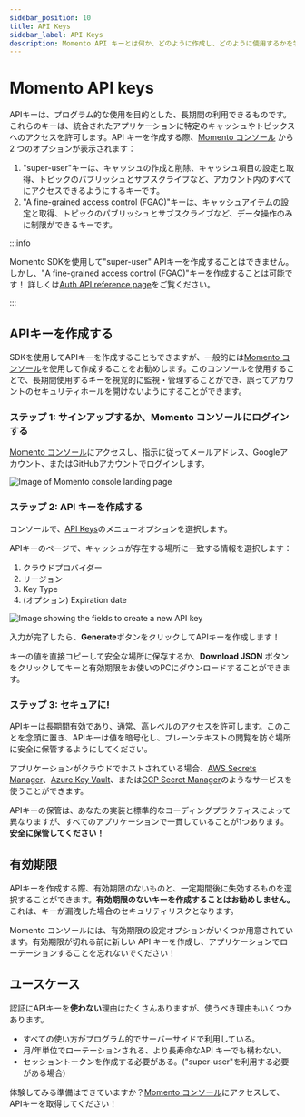 ```yaml
---
sidebar_position: 10
title: API Keys
sidebar_label: API Keys
description: Momento API キーとは何か、どのように作成し、どのように使用するかを学びます。
---
```


# Momento API keys

APIキーは、プログラム的な使用を目的とした、長期間の利用できるものです。これらのキーは、統合されたアプリケーションに特定のキャッシュやトピックスへのアクセスを許可します。API キーを作成する際、[Momento コンソール](https://console.gomomento.com/tokens) から 2 つのオプションが表示されます：

1. "super-user"キーは、キャッシュの作成と削除、キャッシュ項目の設定と取得、トピックのパブリッシュとサブスクライブなど、アカウント内のすべてにアクセスできるようにするキーです。
2. "A fine-grained access control (FGAC)"キーは、キャッシュアイテムの設定と取得、トピックのパブリッシュとサブスクライブなど、データ操作のみに制限ができるキーです。

:::info

Momento SDKを使用して"super-user" APIキーを作成することはできません。しかし、"A fine-grained access control (FGAC)"キーを作成することは可能です！
詳しくは[Auth API reference page](./../api-reference/auth.md)をご覧ください。

:::

## APIキーを作成する

SDKを使用してAPIキーを作成することもできますが、一般的には[Momento コンソール](https://console.gomomento.com/tokens)を使用して作成することをお勧めします。このコンソールを使用することで、長期間使用するキーを視覚的に監視・管理することができ、誤ってアカウントのセキュリティホールを開けないようにすることができます。

### ステップ 1: サインアップするか、Momento コンソールにログインする

[Momento コンソール](https://console.gomomento.com/tokens)にアクセスし、指示に従ってメールアドレス、Googleアカウント、またはGitHubアカウントでログインします。

![Image of Momento console landing page](@site/static/img/getting-started/console.png)

### ステップ 2: API キーを作成する

コンソールで、[API Keys](https://console.gomomento.com/tokens)のメニューオプションを選択します。

APIキーのページで、キャッシュが存在する場所に一致する情報を選択します：

1. クラウドプロバイダー
2. リージョン
3. Key Type
3. (オプション) Expiration date

![Image showing the fields to create a new API key](@site/static/img/getting-started/select-provider-region.png)

入力が完了したら、**Generate**ボタンをクリックしてAPIキーを作成します！

キーの値を直接コピーして安全な場所に保存するか、**Download JSON** ボタンをクリックしてキーと有効期限をお使いのPCにダウンロードすることができます。

### ステップ 3: セキュアに!

APIキーは長期間有効であり、通常、高レベルのアクセスを許可します。このことを念頭に置き、APIキーは値を暗号化し、プレーンテキストの閲覧を防ぐ場所に安全に保管するようにしてください。

アプリケーションがクラウドでホストされている場合、[AWS Secrets Manager](https://aws.amazon.com/secrets-manager/)、[Azure Key Vault](https://learn.microsoft.com/en-us/azure/key-vault/general/overview)、または[GCP Secret Manager](https://cloud.google.com/secret-manager)のようなサービスを使うことができます。

APIキーの保管は、あなたの実装と標準的なコーディングプラクティスによって異なりますが、すべてのアプリケーションで一貫していることが1つあります。**安全に保管してください！**

## 有効期限

APIキーを作成する際、有効期限のないものと、一定期間後に失効するものを選択することができます。**有効期限のないキーを作成することはお勧めしません。**
これは、キーが漏洩した場合のセキュリティリスクとなります。

Momento コンソールには、有効期限の設定オプションがいくつか用意されています。有効期限が切れる前に新しい API キーを作成し、アプリケーションでローテーションすることを忘れないでください！

## ユースケース

認証にAPIキーを**使わない**理由はたくさんありますが、使うべき理由もいくつかあります。

* すべての使い方がプログラム的でサーバーサイドで利用している。
* 月/年単位でローテーションされる、より長寿命なAPI キーでも構わない。
* セッショントークンを作成する必要がある。("super-user"を利用する必要がある場合)

体験してみる準備はできていますか？[Momento コンソール](https://console.gomomento.com/tokens)にアクセスして、APIキーを取得してください！